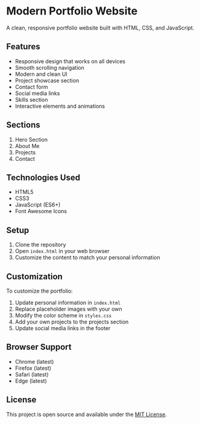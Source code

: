 # Modern Portfolio Website

A clean, responsive portfolio website built with HTML, CSS, and JavaScript.

## Features

- Responsive design that works on all devices
- Smooth scrolling navigation
- Modern and clean UI
- Project showcase section
- Contact form
- Social media links
- Skills section
- Interactive elements and animations

## Sections

1. Hero Section
2. About Me
3. Projects
4. Contact

## Technologies Used

- HTML5
- CSS3
- JavaScript (ES6+)
- Font Awesome Icons

## Setup

1. Clone the repository
2. Open `index.html` in your web browser
3. Customize the content to match your personal information

## Customization

To customize the portfolio:

1. Update personal information in `index.html`
2. Replace placeholder images with your own
3. Modify the color scheme in `styles.css`
4. Add your own projects to the projects section
5. Update social media links in the footer

## Browser Support

- Chrome (latest)
- Firefox (latest)
- Safari (latest)
- Edge (latest)

## License

This project is open source and available under the [MIT License](LICENSE). 